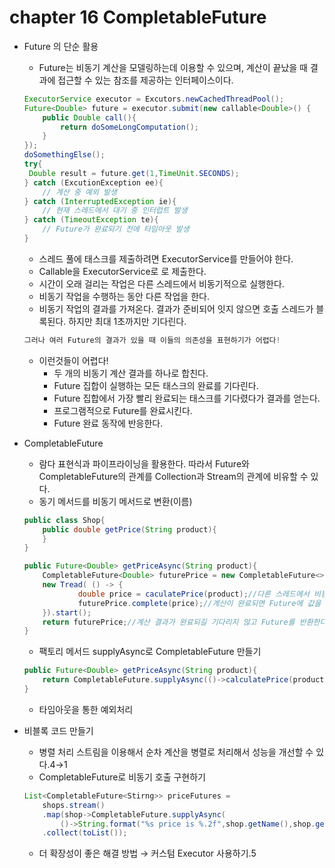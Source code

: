 # chapter 16 CompletableFuture

- Future 의 단순 활용
    - Future는 비동기 계산을 모델링하는데 이용할 수 있으며, 계산이 끝났을 때 결과에 접근할 수 있는 참조를 제공하는 인터페이스이다.

    ```java
    ExecutorService executor = Excutors.newCachedThreadPool();
    Future<Double> future = executor.submit(new callable<Double>() {
    	public Double call(){
    		return doSomeLongComputation();
    	}
    });
    doSomethingElse();
    try{
     Double result = future.get(1,TimeUnit.SECONDS);
    } catch (ExcutionException ee){
    	// 계산 중 예외 발생
    } catch (InterruptedException ie){
    	// 현재 스레드에서 대기 중 인터럽트 발생
    } catch (TimeoutException te){
    	// Future가 완료되기 전에 타임아웃 발생
    }
    ```

    - 스레드 풀에 태스크를 제출하려면 ExecutorService를 만들어야 한다.
    - Callable을 ExecutorService로 로 제출한다.
    - 시간이 오래 걸리는 작업은 다른 스레드에서 비동기적으로 실행한다.
    - 비동기 작업을 수행하는 동안 다른 작업을 한다.
    - 비동기 작업의 결과를 가져온다. 결과가 준비되어 잇지 않으면 호출 스레드가 블록된다. 하지만 최대 1초까지만 기다린다.

    ```java
    그러나 여러 Future의 결과가 있을 때 이들의 의존성을 표현하기가 어렵다!
    ```

    - 이런것들이 어렵다!
        - 두 개의 비동기 계산 결과를 하나로 합친다.
        - Future 집합이 실행하는 모든 태스크의 완료를 기다린다.
        - Future 집합에서 가장 빨리 완료되는 태스크를 기다렸다가 결과를 얻는다.
        - 프로그램적으로 Future를 완료시킨다.
        - Future 완료 동작에 반응한다.
- CompletableFuture
    - 람다 표현식과 파이프라이닝을 활용한다. 따라서 Future와 CompletableFuture의 관계를 Collection과 Stream의 관계에 비유할 수 있다.
    - 동기 메서드를 비동기 메서드로 변환(이름)

    ```java
    public class Shop{
    	public double getPrice(String product){
    	}
    }

    public Future<Double> getPriceAsync(String product){
    	CompletableFuture<Double> futurePrice = new CompletableFuture<>();//계산 결과를 포함할 CF를 생성한다.
    	new Tread( () -> {
    			double price = caculatePrice(product);//다른 스레드에서 비동기적으로 계산을 수행한다.
    			futurePrice.complete(price);//계산이 완료되면 Future에 값을 설정한다.
    	}).start();
    	return futurePrice;//계산 결과가 완료되길 기다리지 않고 Future를 반환한다.
    }
    ```

    - 팩토리 메서드 supplyAsync로 CompletableFuture 만들기

    ```java
    public Future<Double> getPriceAsync(String product){
    	return CompletableFuture.supplyAsync(()->calculatePrice(product));
    }
    ```

    - 타임아웃을 통한 예외처리

- 비블록 코드 만들기
    - 병렬 처리 스트림을 이용해서 순차 계산을 병렬로 처리해서 성능을 개선할 수 있다.4→1
    - CompletableFuture로 비동기 호출 구현하기

    ```java
    List<CompletableFuture<Stirng>> priceFutures =
    	shops.stream()
    	.map(shop->CompletableFuture.supplyAsync(
    		()->String.format("%s price is %.2f",shop.getName(),shop.getPrice(product))))
    	.collect(toList());
    ```

    - 더 확장성이 좋은 해결 방법 → 커스텀 Executor 사용하기.5
